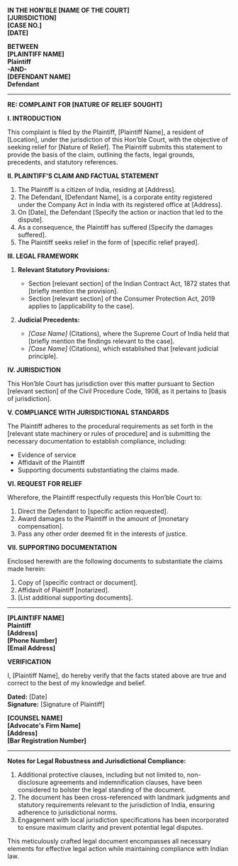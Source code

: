 **IN THE HON'BLE [NAME OF THE COURT]**  
**[JURISDICTION]**  
**[CASE NO.]**  
**[DATE]**

**BETWEEN**  
**[PLAINTIFF NAME]**  
**Plaintiff**  
**-AND-**  
**[DEFENDANT NAME]**  
**Defendant**

---

**RE: COMPLAINT FOR [NATURE OF RELIEF SOUGHT]**

**I. INTRODUCTION**

This complaint is filed by the Plaintiff, [Plaintiff Name], a resident of [Location], under the jurisdiction of this Hon’ble Court, with the objective of seeking relief for [Nature of Relief]. The Plaintiff submits this statement to provide the basis of the claim, outlining the facts, legal grounds, precedents, and statutory references.

**II. PLAINTIFF'S CLAIM AND FACTUAL STATEMENT**

1. The Plaintiff is a citizen of India, residing at [Address].
2. The Defendant, [Defendant Name], is a corporate entity registered under the Company Act in India with its registered office at [Address].
3. On [Date], the Defendant [Specify the action or inaction that led to the dispute].
4. As a consequence, the Plaintiff has suffered [Specify the damages suffered].
5. The Plaintiff seeks relief in the form of [specific relief prayed].

**III. LEGAL FRAMEWORK**

1. **Relevant Statutory Provisions:**
   - Section [relevant section] of the Indian Contract Act, 1872 states that [briefly mention the provision].
   - Section [relevant section] of the Consumer Protection Act, 2019 applies to [applicability to the case].

2. **Judicial Precedents:**
   - *[Case Name]* (Citations), where the Supreme Court of India held that [briefly mention the findings relevant to the case].
   - *[Case Name]* (Citations), which established that [relevant judicial principle].

**IV. JURISDICTION**

This Hon’ble Court has jurisdiction over this matter pursuant to Section [relevant section] of the Civil Procedure Code, 1908, as it pertains to [basis of jurisdiction].

**V. COMPLIANCE WITH JURISDICTIONAL STANDARDS**

The Plaintiff adheres to the procedural requirements as set forth in the [relevant state machinery or rules of procedure] and is submitting the necessary documentation to establish compliance, including:
- Evidence of service
- Affidavit of the Plaintiff
- Supporting documents substantiating the claims made.

**VI. REQUEST FOR RELIEF**

Wherefore, the Plaintiff respectfully requests this Hon’ble Court to:
1. Direct the Defendant to [specific action requested].
2. Award damages to the Plaintiff in the amount of [monetary compensation].
3. Pass any other order deemed fit in the interests of justice.

**VII. SUPPORTING DOCUMENTATION**

Enclosed herewith are the following documents to substantiate the claims made herein:
1. Copy of [specific contract or document].
2. Affidavit of Plaintiff [notarized].
3. [List additional supporting documents].

---

**[PLAINTIFF NAME]**  
**Plaintiff**  
**[Address]**  
**[Phone Number]**  
**[Email Address]**  

**VERIFICATION**

I, [Plaintiff Name], do hereby verify that the facts stated above are true and correct to the best of my knowledge and belief. 

**Dated:** [Date]  
**Signature:** [Signature of Plaintiff]  

**[COUNSEL NAME]**  
**[Advocate's Firm Name]**  
**[Address]**  
**[Bar Registration Number]**  

---

**Notes for Legal Robustness and Jurisdictional Compliance:**
1. Additional protective clauses, including but not limited to, non-disclosure agreements and indemnification clauses, have been considered to bolster the legal standing of the document.
2. The document has been cross-referenced with landmark judgments and statutory requirements relevant to the jurisdiction of India, ensuring adherence to jurisdictional norms.
3. Engagement with local jurisdiction specifications has been incorporated to ensure maximum clarity and prevent potential legal disputes.

This meticulously crafted legal document encompasses all necessary elements for effective legal action while maintaining compliance with Indian law.